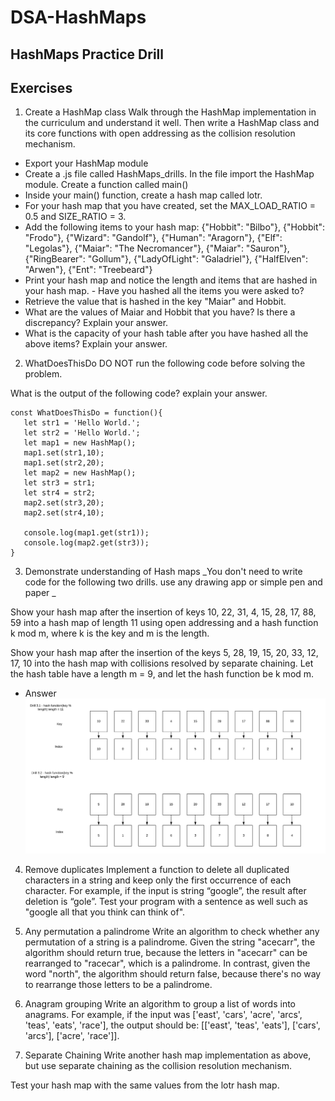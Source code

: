 # DSA-HashMaps

## HashMaps Practice Drill

## Exercises

1. Create a HashMap class
   Walk through the HashMap implementation in the curriculum and understand it well. Then write a HashMap class and its core functions with open addressing as the collision resolution mechanism.

- Export your HashMap module
- Create a .js file called HashMaps_drills. In the file import the HashMap module. Create a function called main()
- Inside your main() function, create a hash map called lotr.
- For your hash map that you have created, set the MAX_LOAD_RATIO = 0.5 and SIZE_RATIO = 3.
- Add the following items to your hash map: {"Hobbit": "Bilbo"}, {"Hobbit": "Frodo"}, {"Wizard": "Gandolf"}, {"Human": "Aragorn"}, {"Elf": "Legolas"}, {"Maiar": "The Necromancer"}, {"Maiar": "Sauron"}, {"RingBearer": "Gollum"}, {"LadyOfLight": "Galadriel"}, {"HalfElven": "Arwen"}, {"Ent": "Treebeard"}
- Print your hash map and notice the length and items that are hashed in your hash map. - Have you hashed all the items you were asked to?
- Retrieve the value that is hashed in the key "Maiar" and Hobbit.
- What are the values of Maiar and Hobbit that you have? Is there a discrepancy? Explain your answer.
- What is the capacity of your hash table after you have hashed all the above items? Explain your answer.

2. WhatDoesThisDo
   DO NOT run the following code before solving the problem.

What is the output of the following code? explain your answer.

```
const WhatDoesThisDo = function(){
   let str1 = 'Hello World.';
   let str2 = 'Hello World.';
   let map1 = new HashMap();
   map1.set(str1,10);
   map1.set(str2,20);
   let map2 = new HashMap();
   let str3 = str1;
   let str4 = str2;
   map2.set(str3,20);
   map2.set(str4,10);

   console.log(map1.get(str1));
   console.log(map2.get(str3));
}
```

3. Demonstrate understanding of Hash maps
   _You don't need to write code for the following two drills. use any drawing app or simple pen and paper _

Show your hash map after the insertion of keys 10, 22, 31, 4, 15, 28, 17, 88, 59 into a hash map of length 11 using open addressing and a hash function k mod m, where k is the key and m is the length.

Show your hash map after the insertion of the keys 5, 28, 19, 15, 20, 33, 12, 17, 10 into the hash map with collisions resolved by separate chaining. Let the hash table have a length m = 9, and let the hash function be k mod m.

- Answer
  ![hash](screenshots/hashmap.PNG)

4. Remove duplicates
   Implement a function to delete all duplicated characters in a string and keep only the first occurrence of each character. For example, if the input is string “google”, the result after deletion is “gole”. Test your program with a sentence as well such as "google all that you think can think of".

5. Any permutation a palindrome
   Write an algorithm to check whether any permutation of a string is a palindrome. Given the string "acecarr", the algorithm should return true, because the letters in "acecarr" can be rearranged to "racecar", which is a palindrome. In contrast, given the word "north", the algorithm should return false, because there's no way to rearrange those letters to be a palindrome.

6. Anagram grouping
   Write an algorithm to group a list of words into anagrams. For example, if the input was ['east', 'cars', 'acre', 'arcs', 'teas', 'eats', 'race'], the output should be: [['east', 'teas', 'eats'], ['cars', 'arcs'], ['acre', 'race']].

7. Separate Chaining
   Write another hash map implementation as above, but use separate chaining as the collision resolution mechanism.

Test your hash map with the same values from the lotr hash map.
